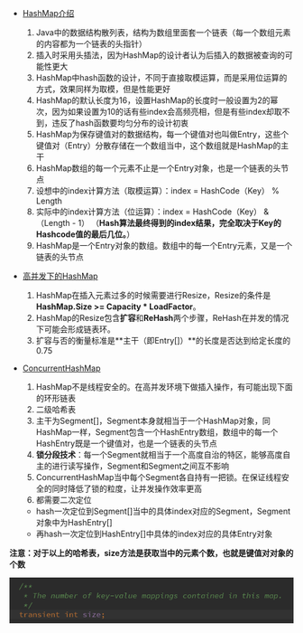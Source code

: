 - [HashMap介绍](https://mp.weixin.qq.com/s?__biz=MzIxMjE5MTE1Nw==&mid=2653191907&idx=1&sn=876860c5a9a6710ead5dd8de37403ffc&chksm=8c990c39bbee852f71c9dfc587fd70d10b0eab1cca17123c0a68bf1e16d46d71717712b91509&scene=21#wechat_redirect)
  1. Java中的数据结构散列表，结构为数组里面套一个链表（每一个数组元素的内容都为一个链表的头指针）
  2. 插入时采用头插法，因为HashMap的设计者认为后插入的数据被查询的可能性更大
  3. HashMap中hash函数的设计，不同于直接取模运算，而是采用位运算的方式，效果同样为取模，但是性能更好
  4. HashMap的默认长度为16，设置HashMap的长度时一般设置为2的幂次，因为如果设置为10的话有些index会高频亮相，但是有些index却取不到，违反了hash函数要均匀分布的设计初衷
  5. HashMap为保存键值对的数据结构，每一个键值对也叫做Entry，这些个键值对（Entry）分散存储在一个数组当中，这个数组就是HashMap的主干
  6. HashMap数组的每一个元素不止是一个Entry对象，也是一个链表的头节点
  7. 设想中的index计算方法（取模运算）：index =  HashCode（Key） % Length
  8. 实际中的index计算方法（位运算）：index =  HashCode（Key） &  （Length - 1） （**Hash算法最终得到的index结果，完全取决于Key的Hashcode值的最后几位。**）
  9. HashMap是一个Entry对象的数组。数组中的每一个Entry元素，又是一个链表的头节点
  
- [高并发下的HashMap](https://mp.weixin.qq.com/s?__biz=MzIxMjE5MTE1Nw==&mid=2653192000&idx=1&sn=118cee6d1c67e7b8e4f762af3e61643e&chksm=8c990d9abbee848c739aeaf25893ae4382eca90642f65fc9b8eb76d58d6e7adebe65da03f80d&scene=21#wechat_redirect)
  1. HashMap在插入元素过多的时候需要进行Resize，Resize的条件是**HashMap.Size >= Capacity * LoadFactor**。
  2. HashMap的Resize包含**扩容**和**ReHash**两个步骤，ReHash在并发的情况下可能会形成链表环。
  3. 扩容与否的衡量标准是**主干（即Entry[]）**的长度是否达到给定长度的0.75

- [ConcurrentHashMap](https://mp.weixin.qq.com/s?__biz=MzIxMjE5MTE1Nw==&mid=2653192083&idx=1&sn=5c4becd5724dd72ad489b9ed466329f5&chksm=8c990d49bbee845f69345e4121888ec967df27988bc66afd984a25331d2f6464a61dc0335a54&scene=21#wechat_redirect)
  1. HashMap不是线程安全的。在高并发环境下做插入操作，有可能出现下面的环形链表
  2. 二级哈希表
  3. 主干为Segment[]，Segment本身就相当于一个HashMap对象，同HashMap一样，Segment包含一个HashEntry数组，数组中的每一个HashEntry既是一个键值对，也是一个链表的头节点
  4. **锁分段技术**：每一个Segment就相当于一个高度自治的特区，能够高度自主的进行读写操作，Segment和Segment之间互不影响
  5. ConcurrentHashMap当中每个Segment各自持有一把锁。在保证线程安全的同时降低了锁的粒度，让并发操作效率更高
  6. 都需要二次定位
    - hash一次定位到Segment[]当中的具体index对应的Segment，Segment对象中为HashEntry[]
    - 再hash一次定位到HashEntry[]中具体的index对应的具体Entry对象

**注意：对于以上的哈希表，size方法是获取当中的元素个数，也就是键值对对象的个数**

![](/assets/微信图片_20180109182731.png)